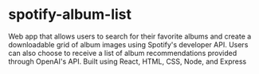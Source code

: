 # spotify-album-list
Web app that allows users to search for their favorite albums and create a downloadable grid of album images using Spotify's developer API. Users can also choose to receive a list of album recommendations provided through OpenAI's API. Built using React, HTML, CSS, Node, and Express
